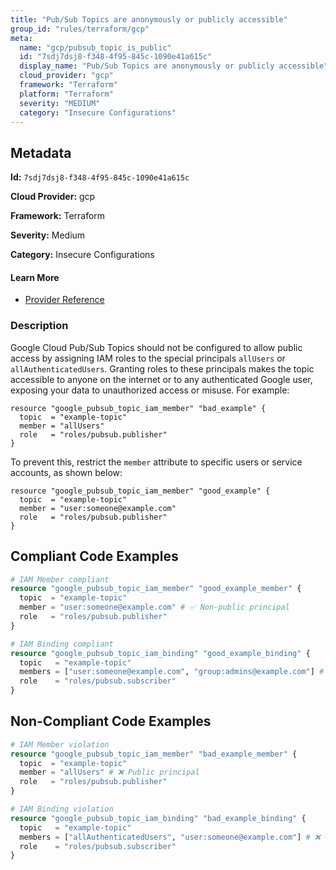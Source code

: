 ```yaml
---
title: "Pub/Sub Topics are anonymously or publicly accessible"
group_id: "rules/terraform/gcp"
meta:
  name: "gcp/pubsub_topic_is_public"
  id: "7sdj7dsj8-f348-4f95-845c-1090e41a615c"
  display_name: "Pub/Sub Topics are anonymously or publicly accessible"
  cloud_provider: "gcp"
  framework: "Terraform"
  platform: "Terraform"
  severity: "MEDIUM"
  category: "Insecure Configurations"
---
```

## Metadata

**Id:** `7sdj7dsj8-f348-4f95-845c-1090e41a615c`

**Cloud Provider:** gcp

**Framework:** Terraform

**Severity:** Medium

**Category:** Insecure Configurations

#### Learn More

 - [Provider Reference](https://registry.terraform.io/providers/hashicorp/google/latest/docs/resources/pubsub_topic_iam)

### Description

 Google Cloud Pub/Sub Topics should not be configured to allow public access by assigning IAM roles to the special principals `allUsers` or `allAuthenticatedUsers`. Granting roles to these principals makes the topic accessible to anyone on the internet or to any authenticated Google user, exposing your data to unauthorized access or misuse. For example:

```
resource "google_pubsub_topic_iam_member" "bad_example" {
  topic  = "example-topic"
  member = "allUsers"
  role   = "roles/pubsub.publisher"
}
```

To prevent this, restrict the `member` attribute to specific users or service accounts, as shown below:

```
resource "google_pubsub_topic_iam_member" "good_example" {
  topic  = "example-topic"
  member = "user:someone@example.com"
  role   = "roles/pubsub.publisher"
}
```


## Compliant Code Examples
```terraform
# IAM Member compliant
resource "google_pubsub_topic_iam_member" "good_example_member" {
  topic  = "example-topic"
  member = "user:someone@example.com" # ✅ Non-public principal
  role   = "roles/pubsub.publisher"
}

```

```terraform
# IAM Binding compliant
resource "google_pubsub_topic_iam_binding" "good_example_binding" {
  topic   = "example-topic"
  members = ["user:someone@example.com", "group:admins@example.com"] # ✅ No public principals
  role    = "roles/pubsub.subscriber"
}

```
## Non-Compliant Code Examples
```terraform
# IAM Member violation
resource "google_pubsub_topic_iam_member" "bad_example_member" {
  topic  = "example-topic"
  member = "allUsers" # ❌ Public principal
  role   = "roles/pubsub.publisher"
}

# IAM Binding violation
resource "google_pubsub_topic_iam_binding" "bad_example_binding" {
  topic   = "example-topic"
  members = ["allAuthenticatedUsers", "user:someone@example.com"] # ❌ Contains public principal
  role    = "roles/pubsub.subscriber"
}

```